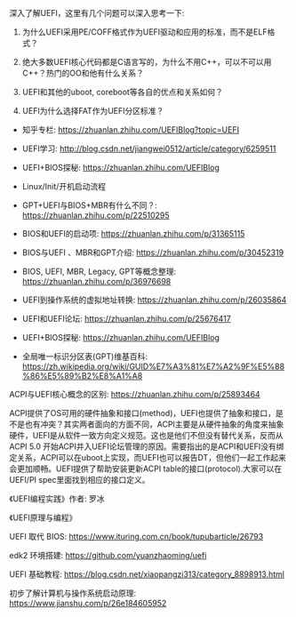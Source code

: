 深入了解UEFI，这里有几个问题可以深入思考一下: 

1. 为什么UEFI采用PE/COFF格式作为UEFI驱动和应用的标准，而不是ELF格式？

2. 绝大多数UEFI核心代码都是C语言写的，为什么不用C++，可以不可以用C++？热门的OO和他有什么关系？

3. UEFI和其他的uboot, coreboot等各自的优点和关系如何？

4. UEFI为什么选择FAT作为UEFI分区标准？

- 知乎专栏: https://zhuanlan.zhihu.com/UEFIBlog?topic=UEFI
- UEFI学习: http://blog.csdn.net/jiangwei0512/article/category/6259511
- UEFI+BIOS探秘: https://zhuanlan.zhihu.com/UEFIBlog

- Linux/Init/开机启动流程
- GPT+UEFI与BIOS+MBR有什么不同？: https://zhuanlan.zhihu.com/p/22510295
- BIOS和UEFI的启动项: https://zhuanlan.zhihu.com/p/31365115
- BIOS与UEFI 、MBR和GPT介绍: https://zhuanlan.zhihu.com/p/30452319
- BIOS, UEFI, MBR, Legacy, GPT等概念整理: https://zhuanlan.zhihu.com/p/36976698
- UEFI到操作系统的虚拟地址转换: https://zhuanlan.zhihu.com/p/26035864
- UEFI和UEFI论坛: https://zhuanlan.zhihu.com/p/25676417
- UEFI+BIOS探秘: https://zhuanlan.zhihu.com/UEFIBlog
- 全局唯一标识分区表(GPT)维基百科: https://zh.wikipedia.org/wiki/GUID%E7%A3%81%E7%A2%9F%E5%88%86%E5%89%B2%E8%A1%A8


ACPI与UEFI核心概念的区别: https://zhuanlan.zhihu.com/p/25893464

ACPI提供了OS可用的硬件抽象和接口(method)，UEFI也提供了抽象和接口，是不是也有冲突？其实两者面向的方面不同，ACPI主要是从硬件抽象的角度来抽象硬件，UEFI是从软件一致方向定义规范。这也是他们不但没有替代关系，反而从ACPI 5.0 开始ACPI并入UEFI论坛管理的原因。需要指出的是ACPI和UEFI没有绑定关系，ACPI可以在uboot上实现，而UEFI也可以报告DT，但他们一起工作起来会更加顺畅。UEFI提供了帮助安装更新ACPI table的接口(protocol).大家可以在UEFI/PI spec里面找到相应的接口定义。




《UEFI编程实践》作者: 罗冰

《UEFI原理与编程》


UEFI 取代 BIOS: https://www.ituring.com.cn/book/tupubarticle/26793

edk2 环境搭建: https://github.com/yuanzhaoming/uefi

UEFI 基础教程: https://blog.csdn.net/xiaopangzi313/category_8898913.html


初步了解计算机与操作系统启动原理: https://www.jianshu.com/p/26e184605952